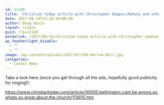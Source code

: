 ```yaml
---
id: 11126
title: 'Christian Today article with Christopher O&apos;Mahony and other familiar faces'
date: 2017-09-14T23:28:29+00:00
author: Doug Davis
layout: single
guid: /?p=11126
permalink: /2017/09/14/christian-today-article-with-christopher-omahony-and-other-familiar-faces/
wp_featherlight_disable:
  - ""
  - ""
image: /wp-content/uploads/2017/07/CDO-Harrow-Bell.jpg
categories:
  - Latest News
---
```

Take a look here (once you get through all the ads, hopefully good publicity for ringing!):

https://www.christiantoday.com/article/30000.bellringers.cant.be.wrong.so.whats.so.great.about.the.church/113615.htm
